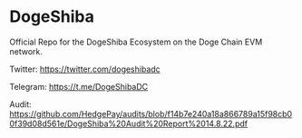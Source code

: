 # DogeShiba

Official Repo for the DogeShiba Ecosystem on the Doge Chain EVM network.


Twitter:
https://twitter.com/dogeshibadc

Telegram:
https://t.me/DogeShibaDC

Audit:
https://github.com/HedgePay/audits/blob/f14b7e240a18a866789a15f98cb00f39d08d561e/DogeShiba%20Audit%20Report%2014.8.22.pdf
